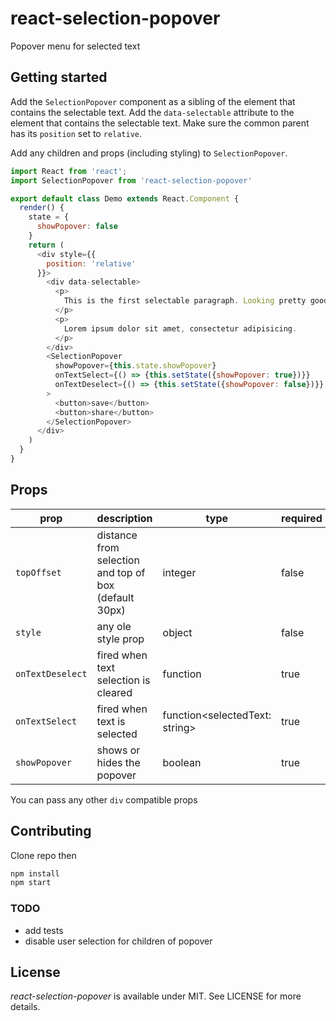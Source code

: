 # react-selection-popover
Popover menu for selected text

## Getting started

Add the `SelectionPopover` component as a sibling of the element that contains the selectable text. Add the `data-selectable` attribute to the element that contains the selectable text. Make sure the common parent has its `position` set to `relative`.

Add any children and props (including styling) to `SelectionPopover`.
```js
import React from 'react';
import SelectionPopover from 'react-selection-popover'

export default class Demo extends React.Component {
  render() {
    state = {
      showPopover: false
    }
    return (
      <div style={{
        position: 'relative'
      }}>
        <div data-selectable>
          <p>
            This is the first selectable paragraph. Looking pretty good.
          </p>
          <p>
            Lorem ipsum dolor sit amet, consectetur adipisicing.
          </p>
        </div>
        <SelectionPopover
          showPopover={this.state.showPopover}
          onTextSelect={() => {this.setState({showPopover: true})}}
          onTextDeselect={() => {this.setState({showPopover: false})}}
        >
          <button>save</button>
          <button>share</button>
        </SelectionPopover>
      </div>
    )
  }
}
```

## Props
| prop             | description                                           | type                           | required
| -------------    | -------------                                         | --------                       | --------
| `topOffset`      | distance from selection and top of box (default 30px) | integer                        | false
| `style`          | any ole style prop                                    | object                         | false
| `onTextDeselect` | fired when text selection is cleared                  | function                       | true
| `onTextSelect`   | fired when text is selected                           | function<selectedText: string> | true
| `showPopover`    | shows or hides the popover                            | boolean                        | true

You can pass any other `div` compatible props


## Contributing

Clone repo then
```js
npm install
npm start
```

### TODO
- add tests
- disable user selection for children of popover

## License

*react-selection-popover* is available under MIT. See LICENSE for more details.
